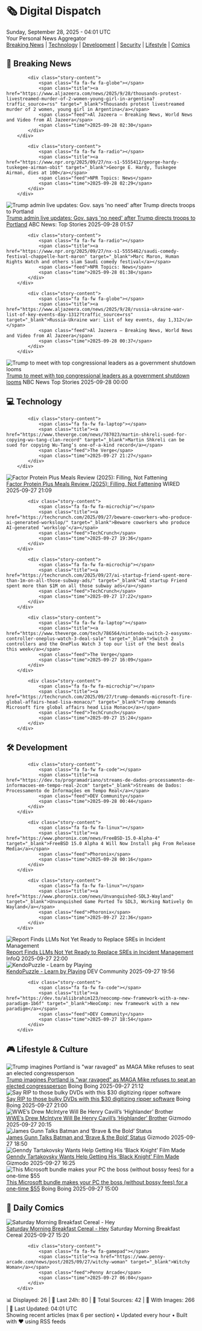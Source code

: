 <!-- Processing 54 RSS feeds at 2025-09-28 04:01:39 UTC -->
<!-- Processing: Saturday Morning Breakfast Cereal -->
<!-- Processing: Cyanide & Happiness -->
<!-- Processing: Dinosaur Comics -->
<!-- Processing: CNN Top Stories -->
<!-- Processing: CNN Breaking News -->
<!-- Processing: CBC News -->
<!-- Error processing https://rss.cbc.ca/lineup/topstories.xml: The read operation timed out -->
<!-- Processing: Associated Press Breaking -->
<!-- Processing: NBC News Breaking -->
<!-- Processing: Guardian World News -->
<!-- Processing: Sky News World -->
<!-- Processing: Ars Technica -->
<!-- Processing: O'Reilly Radar -->
<!-- Processing: Slashdot -->
<!-- Processing: Lobsters Python -->
<!-- Processing: StackOverflow Blog -->
<!-- Processing: OMG! Ubuntu -->
<!-- Processing: DistroWatch -->
<!-- Processing: Linux.com -->
<!-- Processing: Red Hat Blog -->
<!-- Processing: InfoQ -->
<!-- Processing: Martin Fowler -->
<!-- Processing: Boing Boing -->
<!-- Generated 2 new posts out of 22 feeds processed -->
<div class="newspaper-header">
    <h1 class="newspaper-title">🗞️ Digital Dispatch</h1>
    <div class="newspaper-date">Sunday, September 28, 2025 - 04:01 UTC</div>
    <div class="newspaper-subtitle">Your Personal News Aggregator</div>
</div>

<div class="newspaper-nav">
    <a href="#breaking">Breaking News</a> |
    <a href="#tech">Technology</a> |
    <a href="#dev">Development</a> |
    <a href="#security">Security</a> |
    <a href="#lifestyle">Lifestyle</a> |
    <a href="#webcomics">Comics</a>
</div>

<div class="news-section breaking-news" id="breaking">
<h2 class="section-header">🚨 Breaking News</h2>
<div class="stories-container">
<div class="story">
            
            <div class="story-content">
                <span class="fa fa-fw fa-globe"></span>
                <span class="title"><a href="https://www.aljazeera.com/news/2025/9/28/thousands-protest-livestreamed-murder-of-2-women-young-girl-in-argentina?traffic_source=rss" target="_blank">Thousands protest livestreamed murder of 2 women, young girl in Argentina</a></span>
                <span class="feed">Al Jazeera – Breaking News, World News and Video from Al Jazeera</span>
                <span class="time">2025-09-28 02:30</span>
            </div>
        </div>
<div class="story">
            
            <div class="story-content">
                <span class="fa fa-fw fa-radio"></span>
                <span class="title"><a href="https://www.npr.org/2025/09/27/nx-s1-5555412/george-hardy-tuskegee-airman-obit" target="_blank">George E. Hardy, Tuskegee Airman, dies at 100</a></span>
                <span class="feed">NPR Topics: News</span>
                <span class="time">2025-09-28 02:29</span>
            </div>
        </div>
<div class="story">
            <img src="https://s.abcnews.com/images/US/doanld-trump-6-gty-gmh-250926_1758899458275_hpMain_4x3t_384.jpg" alt="Trump admin live updates: Gov. says &#x27;no need&#x27; after Trump directs troops to Portland" class="story-image" loading="lazy" onerror="this.style.display='none'">
            <div class="story-content">
                <span class="fa fa-fw fa-tv"></span>
                <span class="title"><a href="https://abcnews.go.com/Politics/live-updates/trump-admin-live-updates/?id=125807330" target="_blank">Trump admin live updates: Gov. says &#x27;no need&#x27; after Trump directs troops to Portland</a></span>
                <span class="feed">ABC News: Top Stories</span>
                <span class="time">2025-09-28 01:57</span>
            </div>
        </div>
<div class="story">
            
            <div class="story-content">
                <span class="fa fa-fw fa-radio"></span>
                <span class="title"><a href="https://www.npr.org/2025/09/27/nx-s1-5555462/saudi-comedy-festival-chappelle-hart-maron" target="_blank">Marc Maron, Human Rights Watch and others slam Saudi comedy festival</a></span>
                <span class="feed">NPR Topics: News</span>
                <span class="time">2025-09-28 01:38</span>
            </div>
        </div>
<div class="story">
            
            <div class="story-content">
                <span class="fa fa-fw fa-globe"></span>
                <span class="title"><a href="https://www.aljazeera.com/news/2025/9/28/russia-ukraine-war-list-of-key-events-day-1312?traffic_source=rss" target="_blank">Russia-Ukraine war: List of key events, day 1,312</a></span>
                <span class="feed">Al Jazeera – Breaking News, World News and Video from Al Jazeera</span>
                <span class="time">2025-09-28 00:37</span>
            </div>
        </div>
<div class="story">
            <img src="https://media-cldnry.s-nbcnews.com/image/upload/t_fit_1500w/rockcms/2025-09/09272025-donald-trump-RM-f5dda3.jpg" alt="Trump to meet with top congressional leaders as a government shutdown looms" class="story-image" loading="lazy" onerror="this.style.display='none'">
            <div class="story-content">
                <span class="fa fa-fw fa-broadcast-tower"></span>
                <span class="title"><a href="https://www.nbcnews.com/politics/politics-news/trump-top-congressional-leaders-government-shutdown-looms-rcna234137" target="_blank">Trump to meet with top congressional leaders as a government shutdown looms</a></span>
                <span class="feed">NBC News Top Stories</span>
                <span class="time">2025-09-28 00:00</span>
            </div>
        </div>
</div>
</div>
<div class="news-section tech-news" id="tech">
<h2 class="section-header">💻 Technology</h2>
<div class="stories-container">
<div class="story">
            
            <div class="story-content">
                <span class="fa fa-fw fa-laptop"></span>
                <span class="title"><a href="https://www.theverge.com/news/787023/martin-shkreli-sued-for-copying-wu-tang-clan-record" target="_blank">Martin Shkreli can be sued for copying Wu-Tang’s one-of-a-kind record</a></span>
                <span class="feed">The Verge</span>
                <span class="time">2025-09-27 21:27</span>
            </div>
        </div>
<div class="story">
            <img src="https://media.wired.com/photos/68d76c84151542fbb845dd00/master/pass/Review-%20Factor%20Protein%20Plus%20Meals.png" alt="Factor Protein Plus Meals Review (2025): Filling, Not Fattening" class="story-image" loading="lazy" onerror="this.style.display='none'">
            <div class="story-content">
                <span class="fa fa-fw fa-bolt"></span>
                <span class="title"><a href="https://www.wired.com/review/factor-high-protein-meal-delivery/" target="_blank">Factor Protein Plus Meals Review (2025): Filling, Not Fattening</a></span>
                <span class="feed">WIRED</span>
                <span class="time">2025-09-27 21:09</span>
            </div>
        </div>
<div class="story">
            
            <div class="story-content">
                <span class="fa fa-fw fa-microchip"></span>
                <span class="title"><a href="https://techcrunch.com/2025/09/27/beware-coworkers-who-produce-ai-generated-workslop/" target="_blank">Beware coworkers who produce AI-generated ‘workslop’</a></span>
                <span class="feed">TechCrunch</span>
                <span class="time">2025-09-27 19:36</span>
            </div>
        </div>
<div class="story">
            
            <div class="story-content">
                <span class="fa fa-fw fa-microchip"></span>
                <span class="title"><a href="https://techcrunch.com/2025/09/27/ai-startup-friend-spent-more-than-1m-on-all-those-subway-ads/" target="_blank">AI startup Friend spent more than $1M on all those subway ads</a></span>
                <span class="feed">TechCrunch</span>
                <span class="time">2025-09-27 17:22</span>
            </div>
        </div>
<div class="story">
            
            <div class="story-content">
                <span class="fa fa-fw fa-laptop"></span>
                <span class="title"><a href="https://www.theverge.com/tech/786564/nintendo-switch-2-easysmx-controller-oneplus-watch-3-deal-sale" target="_blank">Switch 2 controllers and the OnePlus Watch 3 top our list of the best deals this week</a></span>
                <span class="feed">The Verge</span>
                <span class="time">2025-09-27 16:09</span>
            </div>
        </div>
<div class="story">
            
            <div class="story-content">
                <span class="fa fa-fw fa-microchip"></span>
                <span class="title"><a href="https://techcrunch.com/2025/09/27/trump-demands-microsoft-fire-global-affairs-head-lisa-monaco/" target="_blank">Trump demands Microsoft fire global affairs head Lisa Monaco</a></span>
                <span class="feed">TechCrunch</span>
                <span class="time">2025-09-27 15:24</span>
            </div>
        </div>
</div>
</div>
<div class="news-section dev-news" id="dev">
<h2 class="section-header">🛠️ Development</h2>
<div class="stories-container">
<div class="story">
            
            <div class="story-content">
                <span class="fa fa-fw fa-code"></span>
                <span class="title"><a href="https://dev.to/programadriano/streams-de-dados-processamento-de-informacoes-em-tempo-real-2ccm" target="_blank">Streams de Dados: Processamento de Informações em Tempo Real</a></span>
                <span class="feed">DEV Community</span>
                <span class="time">2025-09-28 00:44</span>
            </div>
        </div>
<div class="story">
            
            <div class="story-content">
                <span class="fa fa-fw fa-linux"></span>
                <span class="title"><a href="https://www.phoronix.com/news/FreeBSD-15.0-Alpha-4" target="_blank">FreeBSD 15.0 Alpha 4 Will Now Install pkg From Release Media</a></span>
                <span class="feed">Phoronix</span>
                <span class="time">2025-09-28 00:16</span>
            </div>
        </div>
<div class="story">
            
            <div class="story-content">
                <span class="fa fa-fw fa-linux"></span>
                <span class="title"><a href="https://www.phoronix.com/news/Unvanquished-SDL3-Wayland" target="_blank">Unvanquished Game Ported To SDL3, Working Natively On Wayland</a></span>
                <span class="feed">Phoronix</span>
                <span class="time">2025-09-27 22:36</span>
            </div>
        </div>
<div class="story">
            <img src="https://res.infoq.com/news/2025/09/clickhouse-llm-sre-report/en/headerimage/generatedHeaderImage-1759009722588.jpg" alt="Report Finds LLMs Not Yet Ready to Replace SREs in Incident Management" class="story-image" loading="lazy" onerror="this.style.display='none'">
            <div class="story-content">
                <span class="fa fa-fw fa-info-circle"></span>
                <span class="title"><a href="https://www.infoq.com/news/2025/09/clickhouse-llm-sre-report/?utm_campaign=infoq_content&utm_source=infoq&utm_medium=feed&utm_term=global" target="_blank">Report Finds LLMs Not Yet Ready to Replace SREs in Incident Management</a></span>
                <span class="feed">InfoQ</span>
                <span class="time">2025-09-27 22:00</span>
            </div>
        </div>
<div class="story">
            <img src="https://media2.dev.to/dynamic/image/width=800%2Cheight=%2Cfit=scale-down%2Cgravity=auto%2Cformat=auto/https%3A%2F%2Fdev-to-uploads.s3.amazonaws.com%2Fuploads%2Farticles%2Fgvu0eiiu0f7zg5e2fwsw.png" alt="KendoPuzzle - Learn by Playing" class="story-image" loading="lazy" onerror="this.style.display='none'">
            <div class="story-content">
                <span class="fa fa-fw fa-code"></span>
                <span class="title"><a href="https://dev.to/xam/kendopuzzle-learn-by-playing-1on7" target="_blank">KendoPuzzle - Learn by Playing</a></span>
                <span class="feed">DEV Community</span>
                <span class="time">2025-09-27 19:56</span>
            </div>
        </div>
<div class="story">
            
            <div class="story-content">
                <span class="fa fa-fw fa-code"></span>
                <span class="title"><a href="https://dev.to/aliibrahim123/neocomp-new-framework-with-a-new-paradigm-1b6f" target="_blank">NeoComp: new framework with a new paradigm</a></span>
                <span class="feed">DEV Community</span>
                <span class="time">2025-09-27 18:54</span>
            </div>
        </div>
</div>
</div>
<div class="news-section lifestyle-news" id="lifestyle">
<h2 class="section-header">🎮 Lifestyle & Culture</h2>
<div class="stories-container">
<div class="story">
            <img src="https://i0.wp.com/boingboing.net/wp-content/uploads/2023/03/shutterstock_1727243314-e1759007473771.jpg?fit=768%2C703&amp;quality=60&amp;ssl=1" alt="Trump imagines Portland is &quot;war ravaged&quot; as MAGA Mike refuses to seat an elected congressperson" class="story-image" loading="lazy" onerror="this.style.display='none'">
            <div class="story-content">
                <span class="fa fa-fw fa-arrow-right"></span>
                <span class="title"><a href="https://boingboing.net/2025/09/27/trump-imagines-portland-is-war-ravaged-as-maga-mike-refuses-to-seat-an-elected-congressperson.html" target="_blank">Trump imagines Portland is &quot;war ravaged&quot; as MAGA Mike refuses to seat an elected congressperson</a></span>
                <span class="feed">Boing Boing</span>
                <span class="time">2025-09-27 21:12</span>
            </div>
        </div>
<div class="story">
            <img src="https://i0.wp.com/boingboing.net/wp-content/uploads/2025/09/DVDneXtCOPY-DVD-Ripper.jpg?fit=2250%2C1500&amp;quality=60&amp;ssl=1" alt="Say RIP to those bulky DVDs with this $30 digitizing ripper software" class="story-image" loading="lazy" onerror="this.style.display='none'">
            <div class="story-content">
                <span class="fa fa-fw fa-arrow-right"></span>
                <span class="title"><a href="https://boingboing.net/2025/09/27/say-rip-to-those-bulky-dvds-with-this-30-digitizing-ripper-software.html" target="_blank">Say RIP to those bulky DVDs with this $30 digitizing ripper software</a></span>
                <span class="feed">Boing Boing</span>
                <span class="time">2025-09-27 21:00</span>
            </div>
        </div>
<div class="story">
            <img src="https://gizmodo.com/app/uploads/2025/09/wwe-drew-mcintyre-1280x853.jpg" alt="WWE’s Drew McIntyre Will Be Henry Cavill’s ‘Highlander’ Brother" class="story-image" loading="lazy" onerror="this.style.display='none'">
            <div class="story-content">
                <span class="fa fa-fw fa-computer"></span>
                <span class="title"><a href="https://gizmodo.com/wwes-drew-mcintyre-will-be-henry-cavills-highlander-brother-2000664407" target="_blank">WWE’s Drew McIntyre Will Be Henry Cavill’s ‘Highlander’ Brother</a></span>
                <span class="feed">Gizmodo</span>
                <span class="time">2025-09-27 20:15</span>
            </div>
        </div>
<div class="story">
            <img src="https://gizmodo.com/app/uploads/2025/06/Batman-Brave-and-Bold-1280x853.jpg" alt="James Gunn Talks Batman and ‘Brave &amp; the Bold’ Status" class="story-image" loading="lazy" onerror="this.style.display='none'">
            <div class="story-content">
                <span class="fa fa-fw fa-computer"></span>
                <span class="title"><a href="https://gizmodo.com/james-gunn-talks-batman-and-brave-the-bold-status-2000664692" target="_blank">James Gunn Talks Batman and ‘Brave &amp; the Bold’ Status</a></span>
                <span class="feed">Gizmodo</span>
                <span class="time">2025-09-27 18:50</span>
            </div>
        </div>
<div class="story">
            <img src="https://gizmodo.com/app/uploads/2025/09/black-knight-tartakovsky-1280x853.jpg" alt="Genndy Tartakovsky Wants Help Getting His ‘Black Knight’ Film Made" class="story-image" loading="lazy" onerror="this.style.display='none'">
            <div class="story-content">
                <span class="fa fa-fw fa-computer"></span>
                <span class="title"><a href="https://gizmodo.com/genndy-tartakovsky-wants-help-getting-his-black-knight-film-made-2000664378" target="_blank">Genndy Tartakovsky Wants Help Getting His ‘Black Knight’ Film Made</a></span>
                <span class="feed">Gizmodo</span>
                <span class="time">2025-09-27 16:25</span>
            </div>
        </div>
<div class="story">
            <img src="https://i0.wp.com/boingboing.net/wp-content/uploads/2025/09/The-Ultimate-Microsoft-Office-Professional-2021-for-Windows-1.jpg?fit=2250%2C1500&amp;quality=60&amp;ssl=1" alt="This Microsoft bundle makes your PC the boss (without bossy fees) for a one-time $55" class="story-image" loading="lazy" onerror="this.style.display='none'">
            <div class="story-content">
                <span class="fa fa-fw fa-arrow-right"></span>
                <span class="title"><a href="https://boingboing.net/2025/09/27/this-microsoft-bundle-makes-your-pc-the-boss-without-bossy-fees-for-a-one-time-55.html" target="_blank">This Microsoft bundle makes your PC the boss (without bossy fees) for a one-time $55</a></span>
                <span class="feed">Boing Boing</span>
                <span class="time">2025-09-27 15:00</span>
            </div>
        </div>
</div>
</div>
<div class="news-section webcomics-section" id="webcomics">
<h2 class="section-header">🎨 Daily Comics</h2>
<div class="stories-container">
<div class="story">
            <img src="https://www.smbc-comics.com/comics/1758680278-20250927.png" alt="Saturday Morning Breakfast Cereal - Hey" class="story-image" loading="lazy" onerror="this.style.display='none'">
            <div class="story-content">
                <span class="fa fa-fw fa-smile"></span>
                <span class="title"><a href="https://www.smbc-comics.com/comic/hey-4" target="_blank">Saturday Morning Breakfast Cereal - Hey</a></span>
                <span class="feed">Saturday Morning Breakfast Cereal</span>
                <span class="time">2025-09-27 15:20</span>
            </div>
        </div>
<div class="story">
            
            <div class="story-content">
                <span class="fa fa-fw fa-gamepad"></span>
                <span class="title"><a href="https://www.penny-arcade.com/news/post/2025/09/27/witchy-woman" target="_blank">Witchy Woman</a></span>
                <span class="feed">Penny Arcade</span>
                <span class="time">2025-09-27 06:04</span>
            </div>
        </div>
</div>
</div>

<div class="newspaper-footer">
    <div class="stats">
        📊 Displayed: 26 | 📅 Last 24h: 80 | 📡 Total Sources: 42 | 📸 With Images: 266 |
        🔄 Last Updated: 04:01 UTC
    </div>
    <div class="footer-note">
        Showing recent articles (max 6 per section) • Updated every hour • Built with ❤️ using RSS feeds
    </div>
</div>
